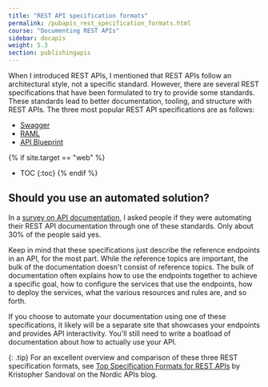 ```yaml
---
title: "REST API specification formats"
permalink: /pubapis_rest_specification_formats.html
course: "Documenting REST APIs"
sidebar: docapis
weight: 5.3
section: publishingapis
---
```


When I introduced REST APIs, I mentioned that REST APIs follow an architectural style, not a specific standard. However, there are several REST specifications that have been formulated to try to provide some standards. These standards lead to better documentation, tooling, and structure with REST APIs. The three most popular REST API specifications are as follows:

* [Swagger](http://swagger.io/)
* [RAML](http://raml.org/)
* [API Blueprint](https://apiblueprint.org/)

{% if site.target == "web" %}
* TOC
{:toc}
{% endif %}

## Should you use an automated solution?

In a [survey on API documentation](http://idratherbewriting.com/2015/01/06/api-doc-survey-automating-rest-api-documentation/), I asked people if they were automating their REST API documentation through one of these standards. Only about 30% of the people said yes.

Keep in mind that these specifications just describe the reference endpoints in an API, for the most part. While the reference topics are important, the bulk of the documentation doesn't consist of reference topics. The bulk of documentation often explains how to use the endpoints together to achieve a specific goal, how to configure the services that use the endpoints, how to deploy the services, what the various resources and rules are, and so forth.

If you choose to automate your documentation using one of these specifications, it likely will be a separate site that showcases your endpoints and provides API interactivity. You'll still need to write a boatload of documentation about how to actually use your API.

{: .tip}
For an excellent overview and comparison of these three REST specification formats, see [Top Specification Formats for REST APIs](http://nordicapis.com/top-specification-formats-for-rest-apis/) by Kristopher Sandoval on the Nordic APIs blog.
